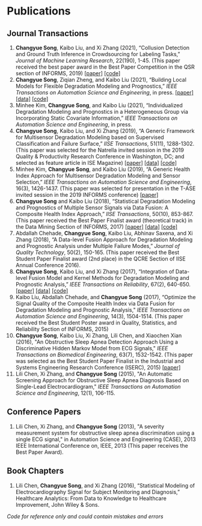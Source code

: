# Publications
## Journal Transactions
1. **Changyue Song**, Kaibo Liu, and Xi Zhang (2021), “Collusion Detection and Ground Truth Inference in Crowdsourcing for Labeling Tasks,” *Journal of Machine Learning Research*, 22(190), 1-45. (This paper received the best paper award in the Best Paper Competition in the QSR section of INFORMS, 2019) [\[paper\]](https://www.jmlr.org/papers/volume22/19-373/19-373.pdf) [\[code\]](collusion_crowdsourcing.zip)
2. **Changyue Song**, Ziqian Zheng, and Kaibo Liu (2021), “Building Local Models for Flexible Degradation Modeling and Prognostics,” *IEEE Transactions on Automation Science and Engineering*, in press. [\[paper\]](local_model.pdf) [\[data\]](https://ti.arc.nasa.gov/tech/dash/groups/pcoe/prognostic-data-repository/#turbofan) [\[code\]](local_model.zip)
3. Minhee Kim, **Changyue Song**, and Kaibo Liu (2021), “Individualized Degradation Modeling and Prognostics in a Heterogeneous Group via Incorporating Static Covariate Information,” *IEEE Transactions on Automation Science and Engineering*, in press.
4. **Changyue Song**, Kaibo Liu, and Xi Zhang (2019), “A Generic Framework for Multisensor Degradation Modeling based on Supervised Classification and Failure Surface,” *IISE Transactions*, 51(11), 1288-1302. (This paper was selected for the Natrella invited session in the 2019 Quality & Productivity Research Conference in Washington, DC; and selected as feature article in ISE Magazine) [\[paper\]](failure_surface.pdf) [\[data\]](https://ti.arc.nasa.gov/tech/dash/groups/pcoe/prognostic-data-repository/#turbofan) [\[code\]](failure_surface.zip)
5. Minhee Kim, **Changyue Song**, and Kaibo Liu (2019), “A Generic Health Index Approach for Multisensor Degradation Modeling and Sensor Selection,” *IEEE Transactions on Automation Science and Engineering*, 16(3), 1426-1437. (This paper was selected for presentation in the T-ASE invited session in the 2019 INFORMS conference) [\[paper\]](generic_HI.pdf)
6. **Changyue Song** and Kaibo Liu (2018), “Statistical Degradation Modeling and Prognostics of Multiple Sensor Signals via Data Fusion: A Composite Health Index Approach,” *IISE Transactions*, 50(10), 853-867. (This paper received the Best Paper Finalist award (theoretical track) in the Data Mining Section of INFORMS, 2017) [\[paper\]](quantile_HI.pdf) [\[data\]](https://ti.arc.nasa.gov/tech/dash/groups/pcoe/prognostic-data-repository/#turbofan) [\[code\]](quantileHI.zip)
7. Abdallah Chehade, **Changyue Song**, Kaibo Liu, Abhinav Saxena, and Xi Zhang (2018), “A Data-level Fusion Approach for Degradation Modeling and Prognostic Analysis under Multiple Failure Modes,” *Journal of Quality Technology*, 50(2), 150-165. (This paper received the Best Student Paper Finalist award (2nd place) in the QCRE Section of IISE Annual Conference 2016).
8. **Changyue Song**, Kaibo Liu, and Xi Zhang (2017), “Integration of Data-level Fusion Model and Kernel Methods for Degradation Modeling and Prognostic Analysis,” *IEEE Transactions on Reliability*, 67(2), 640-650. [\[paper\]](kernel_HI.pdf) [\[data\]](https://ti.arc.nasa.gov/tech/dash/groups/pcoe/prognostic-data-repository/#turbofan) [\[code\]](kernel_HI.zip)
9. Kaibo Liu, Abdallah Chehade, and **Changyue Song** (2017), “Optimize the Signal Quality of the Composite Health Index via Data Fusion for Degradation Modeling and Prognostic Analysis," *IEEE Transactions on Automation Science and Engineering*, 14(3), 1504-1514. (This paper received the Best Student Poster award in Quality, Statistics, and Reliability Section of INFORMS, 2015)
10. **Changyue Song**, Kaibo Liu, Xi Zhang, Lili Chen, and Xiaochen Xian (2016), "An Obstructive Sleep Apnea Detection Approach Using a Discriminative Hidden Markov Model from ECG Signals," *IEEE Transactions on Biomedical Engineering*, 63(7), 1532-1542. (This paper was selected as the Best Student Paper Finalist in the Industrial and Systems Engineering Research Conference (ISERC), 2015) [\[paper\]](OSA_HMM.pdf)
11. Lili Chen, Xi Zhang, and **Changyue Song** (2015), "An Automatic Screening Approach for Obstructive Sleep Apnea Diagnosis Based on Single-Lead Electrocardiogram," *IEEE Transactions on Automation Science and Engineering*, 12(1), 106-115.

## Conference Papers
1. Lili Chen, Xi Zhang, and **Changyue Song** (2013), "A severity measurement system for obstructive sleep apnea discrimination using a single ECG signal," in Automation Science and Engineering (CASE), 2013 IEEE International Conference on, IEEE, 2013 (This paper receives the Best Paper Award).

## Book Chapters
1. Lili Chen, **Changyue Song**, and Xi Zhang (2016), “Statistical Modeling of Electrocardiography Signal for Subject Monitoring and Diagnosis,” Healthcare Analytics: From Data to Knowledge to Healthcare Improvement, John Wiley & Sons.

*Code for reference only and could contain mistakes and errors*